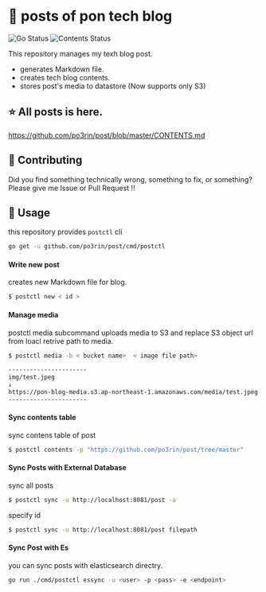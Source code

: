 # :pencil: posts of pon tech blog

![Go Status](https://github.com/po3rin/post/workflows/Go%20Status/badge.svg) ![Contents Status](https://github.com/po3rin/post/workflows/Contents%20Status/badge.svg)

This repository manages my texh blog post.
* generates Markdown file.
* creates tech blog contents.
* stores post's media to datastore (Now supports only S3)

## :star: All posts  is here.
https://github.com/po3rin/post/blob/master/CONTENTS.md

## :triangular_flag_on_post: Contributing

Did you find something technically wrong, something to fix, or something? Please give me Issue or Pull Request !!

## :triangular_ruler: Usage

this repository provides ```postctl``` cli

```bash
go get -u github.com/po3rin/post/cmd/postctl
```

#### Write new post

creates new Markdown file for blog.

```bash
$ postctl new < id >
```

#### Manage media

postctl media subcommand uploads media to S3 and replace S3 object url from loacl retrive path to media.

```bash
$ postctl media -b < bucket name>  < image file path>

----------------------
img/test.jpeg
↓
https://pon-blog-media.s3.ap-northeast-1.amazonaws.com/media/test.jpeg
----------------------
```

#### Sync contents table

sync contens table of post

```bash
$ postctl contents -p "https://github.com/po3rin/post/tree/master"
```

#### Sync Posts with External Database

sync all posts

```bash
$ postctl sync -u http://localhost:8081/post -a
```

specify id

```bash
$ postctl sync -u http://localhost:8081/post filepath
```

#### Sync Post with Es

you can sync posts with elasticsearch directry.

```bash
go run ./cmd/postctl essync -u <user> -p <pass> -e <endpoint>
```

